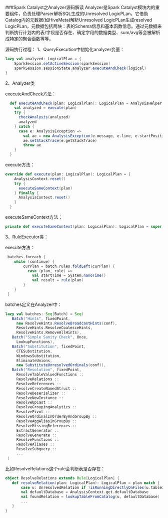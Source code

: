 ###Spark Catalyst之Analyzer源码解读
Analyzer是Spark Catalyst模块内的重要组件，负责处理Parser解析SQL生成的Unresolved LogicPLan，它借助Catalog内的元数据(如HiveMeta)解析Unresolved LogicPLan生成resolved LogicPLan，元数据包括两块：表的Schema信息和基本函数信息。通过元数据来判断执行计划内的表/字段是否存在、确定字段的数据类型、sum/avg等会被解析成特定的聚合函数等等。

源码执行过程：
1、QueryExecution中初始化analyzer变量：

```scala
lazy val analyzed: LogicalPlan = {
    SparkSession.setActiveSession(sparkSession)
    sparkSession.sessionState.analyzer.executeAndCheck(logical)
} 
```
2、Analyzer类

executeAndCheck方法：

```scala
  def executeAndCheck(plan: LogicalPlan): LogicalPlan = AnalysisHelper.markInAnalyzer {
    val analyzed = execute(plan)
    try {
      checkAnalysis(analyzed)
      analyzed
    } catch {
      case e: AnalysisException =>
        val ae = new AnalysisException(e.message, e.line, e.startPosition, Option(analyzed))
        ae.setStackTrace(e.getStackTrace)
        throw ae
    }
  }
```
execute方法：

```scala
override def execute(plan: LogicalPlan): LogicalPlan = {
    AnalysisContext.reset()
    try {
      executeSameContext(plan)
    } finally {
      AnalysisContext.reset()
    }
  }
```

executeSameContext方法：

```scala
private def executeSameContext(plan: LogicalPlan): LogicalPlan = super.execute(plan)
```

3、RuleExecutor类：

execute方法：

```scala
 batches.foreach {
 	while (continue) {
        curPlan = batch.rules.foldLeft(curPlan) {
          case (plan, rule) =>
            val startTime = System.nanoTime()
            val result = rule(plan)
        }
    }
 }
```

 batches定义在Analyzer中：
 
 ```scala
 lazy val batches: Seq[Batch] = Seq(
    Batch("Hints", fixedPoint,
      new ResolveHints.ResolveBroadcastHints(conf),
      ResolveHints.ResolveCoalesceHints,
      ResolveHints.RemoveAllHints),
    Batch("Simple Sanity Check", Once,
      LookupFunctions),
    Batch("Substitution", fixedPoint,
      CTESubstitution,
      WindowsSubstitution,
      EliminateUnions,
      new SubstituteUnresolvedOrdinals(conf)),
    Batch("Resolution", fixedPoint,
      ResolveTableValuedFunctions ::
      ResolveRelations ::
      ResolveReferences ::
      ResolveCreateNamedStruct ::
      ResolveDeserializer ::
      ResolveNewInstance ::
      ResolveUpCast ::
      ResolveGroupingAnalytics ::
      ResolvePivot ::
      ResolveOrdinalInOrderByAndGroupBy ::
      ResolveAggAliasInGroupBy ::
      ResolveMissingReferences ::
      ExtractGenerator ::
      ResolveGenerate ::
      ResolveFunctions ::
      ResolveAliases ::
      ResolveSubquery ::
      ...
  )
 ```
 
 比如ResolveRelations这个rule会判断表是否存在：
 
 ```scala
 object ResolveRelations extends Rule[LogicalPlan] {
 	def resolveRelation(plan: LogicalPlan): LogicalPlan = plan match {
 		case u: UnresolvedRelation if !isRunningDirectlyOnFiles(u.tableIdentifier) =>
        val defaultDatabase = AnalysisContext.get.defaultDatabase
        val foundRelation = lookupTableFromCatalog(u, defaultDatabase)
        ...
 	}
 }
 ```
